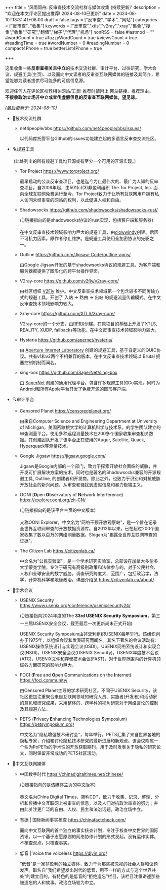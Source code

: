 +++
title = '风雨同舟: 反审查技术交流社群与媒体收集 (持续更新)'
description = "欢迎在本文评论区提出推荐! 2024-08-10已更新"
date = 2024-08-10T13:31:41+08:00
draft = false
tags = ["反审查", "学术", "网站"]
categories = ["反审查", "收集"]
keywords = ["反审查","xtls","v2ray","xray","集合","搜集","收集","研究","翻墙","梯子","代理","机场"]
nonRSS = false
#lastmod = ""
#wordCount = true
#fuzzyWordCount = true
#viewsCount = true
#readingTime = true
#wordNumber = 0
#readingNumber = 0
compact4Phone = true
betterList4Phone = true

+++

这里收集一些**反审查相关且中立**的技术交流社群、审计平台、过往研究、学术会议、规避工具(主页)、以及面向中文读者的反审查互联网媒体的链接及其简介，希望能够为读者提供尽可能多的可信信息源。

欢迎任何人在评论区推荐相关网站/工具! 推荐时请附上 网站链接、推荐理由。<br />**不接收政治立场非中立或宣传虚假信息的反审查互联网媒体，望见谅。**

*(最后更新于: 2024-08-10)*

- 🔗技术交流社群
  - net4people/bbs https://github.com/net4people/bbs/issues/

    以代码库托管平台Github的issues功能建立起的多语言反审查交流社区。
  
- 🪜规避工具

  ​	(此处列出的所有规避工具均开源或有至少一个可用的开源实现。)

  - Tor Project https://www.torproject.org/

    最早启动的公众反审查项目。也是迄今为止最伟大的、最广为人知的反审查项目。自2006年起，由501(c)(3)非盈利组织 The Tor Project, Inc. 面向全球互联网免费运行至今。Tor Project致力于让所有互联网用户拥有私人访问未经审查的网站的权利，以此促进人权和自由。

  - Shadowsocks https://github.com/shadowsocks/shadowsocks-rust/

    (👆链接指向的是shadowsocks协议的rust实现，包括客户端和服务器)

    在中文反审查技术领域影响力巨大的规避工具，由[clowwindy](https://github.com/clowwindy/)创建。后因不可抗力因素，原作者停止维护。是规避工具使用全加密协议的先驱之一。

  - Outline https://github.com/Jigsaw-Code/outline-apps/

    由Google Jigsaw开发的基于shadowsocks协议的规避工具。为客户端和服务器都提供了图形化的跨平台操作界面。

  - V2ray-core https://github.com/v2fly/v2ray-core/

    由社区组织 [V2Fly](https://github.com/v2fly/) 维护。中文反审查技术领域第一个包含较多不同传输方式的规避工具。开创了 入站 -> 路由 -> 出站 的规避流量传输模式。在中文反审查技术领域影响力较大。

  - Xray-core https://github.com/XTLS/Xray-core/

    V2ray-core的一个分支，由[RPRX](https://github.com/rprx/)创建。在原项目的基础上开发了XTLS, REALITY, XUDP, fallbacks等功能。在中文反审查技术领域影响力较大。

  - Hysteria https://github.com/apernet/hysteria/

    由 [Aperture Internet Laboratory](https://github.com/apernet/) 创建的规避工具，基于自定义的QUIC协议。共有v1和v2两个不相兼容的版本。在中文反审查技术领域以 Brutal 拥塞控制机制而闻名。
    
  - sing-box https://github.com/SagerNet/sing-box

    由 [SagerNet](https://github.com/SagerNet) 创建的通用代理平台。包含许多规避工具的Go实现。同时为Android和所有Apple平台开发了免费开源的图形客户端。

- 🔍审计平台

  - Censored Planet https://censoredplanet.org/

    由来自Computer Science and Engineering Department at University of Michigan，美国密歇根大学的计算机科学与技术系，的学生团队建立的审查测量平台，使用多种远程测量技术在200多个国家收集审查相关数据。其创建团队开发了该平台正在使用的Augur, Satellite, Quack, Hyperquack等测量技术。

  - Google Jigsaw https://jigsaw.google.com/

    Jigsaw是Google内部的一个部门，致力于探索开放社会面临的威胁，并开发可扩展解决方案的技术。同时也是著名的Shadowsocks兼容的开源规避工具, Outline, 的创建者和开发商。除此之外，也致力于识别和对抗威胁开放社会的新兴问题，从审查和骚扰到虚假信息和暴力极端主义。

  - OONI (**O**pen **O**bservatory of **N**etwork **I**nterference) https://explorer.ooni.org/zh-CN/

    (👆链接指向的是该平台主页的中文版本)

    又称OONI Explorer，中文名为"网络干预开放观察站"，是一个旨在记录全世界互联网审查的开放数据资源库。自2012年以来，已在超过200个国家收集了数以百万的网络测量数据。Slogan为"揭露全世界互联网审查的证据"。

  - The Citizen Lab https://citizenlab.ca/

    中文名为"公民实验室"，是一个学术研究实验室，总部设在加拿大多伦多大学蒙克学院。专注于研究有高级别政策和法律参与的，对于公民社会、人权和全球安全的数字威胁。调查研究跨度大、范围广，包括政治学，法学，计算机科学和地缘政治。详细介绍见 https://citizenlab.ca/about/.

- 📖学术会议
  - USENIX Security https://www.usenix.org/conference/usenixsecurity24/
  
    (👆链接指向2024年度的The **33rd USENIX Security Symposium**，第三十三届USENIX安全会议，截至最后一次更新尚未正式开始)
    
    USENIX Security Symposium由非营利组织USENIX每年举行。该组织创办于1975年，以组织会议和发表研究而闻名。其名下著名的会议活动有: USENIX操作系统设计与实现会议(OSDI)，USENIX网络系统设计和实现会议(NSDI)，USENIX安全会议(USENIX Security)，USENIX年度技术会议(ATC)，USENIX文件和存储技术会议(FAST)，对于世界范围内的计算机领域各方面研究的影响力巨大。
    
  - FOCI (**F**ree and **O**pen **C**ommunications on the **I**nternet) https://foci.community/

    由Censored Planet主导的学术研究社区。不同于USENIX Security，该社区更加注重聚合来自互联网领域的研究人员、实施者(开发者)和活动家的意见和研究成果，采用整体的、跨学科的视角研究对于网络言论的控制及其规避方法。

  - PETS (**P**rivacy **E**nhancing **T**echnologies **S**ymposium) https://petsymposium.org/

    中文名为"隐私增强技术研讨会"，每年举行。PETS汇集了来自世界各地的隐私专家，介绍和讨论隐私技术研究的最新进展和新观点。该会议附属一个名为PoPETs的学术性的开放获取期刊，用于及时发表关于隐私的研究论文，同时保留非常成功的PETS社区活动。
  
- 📰中文互联网媒体

  - 中国数字时代 https://chinadigitaltimes.net/chinese/

    (👆链接指向的是该媒体主页的中文版本)
    
    英文名为China Digital Times，简称CDT，致力于收集、记录、整理、分析和传播中文互联网上被审查的信息，以及人们对抗政治审查的努力；并由此关注更广泛的自由、人权、民主和法治话题。政治立场中立。
    
  - 有据 | 国际新闻事实核查 https://chinafactcheck.com/
  
    面向中文互联网的首个独立的事实核查计划，专注于核查中文世界的国际资讯。以一个基于志愿原则的网络协作计划的形式发起，没有运作实体。不核查观点，只核查事实。
  
  - 低音 | Voice the voiceless https://diyin.org/
  
    “低音”是一家非盈利的独立媒体，致力于为那些被忽视的社会人群和议题发声。取名自"我们希望发出时代的低音，用不一样的方式与这个世界共处"的建立目的。有特色的是低音的“拒绝遗忘”栏目，该栏目注重讲述那些被遗忘的人和故事。政治立场较为中立。
